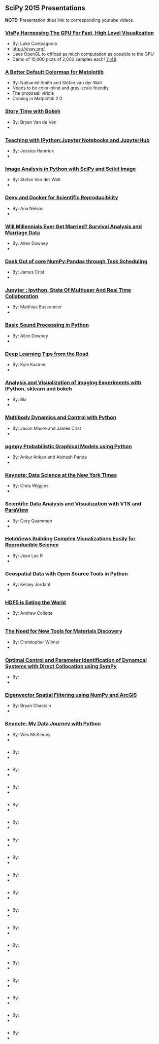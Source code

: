 ## SciPy 2015 Presentations

**NOTE:** Presentation titles link to corresponding youtube videos. 

### [VisPy Harnessing The GPU For Fast, High Level Visualization](https://www.youtube.com/watch?v=_3YoaeoiIFI)
* By: Luke Campagnola
* http://vispy.org/
* Uses OpenGL to offload as much computation as possible to the GPU
* Demo of 10,000 plots of 2,000 samples each! [11:48](https://youtu.be/_3YoaeoiIFI?t=708)

### [A Better Default Colormap for Matplotlib](https://www.youtube.com/watch?v=xAoljeRJ3lU)
* By: Nathaniel Smith and Stéfan van der Walt
* Needs to be color-blind and gray-scale friendly
* The proposal: viridis
* Coming in Matplotlib 2.0

### [Story Time with Bokeh](https://www.youtube.com/watch?v=c9CgHHz_iYk)
* By: Bryan Van de Ven
* 


### [Teaching with IPython:Jupyter Notebooks and JupyterHub](https://www.youtube.com/watch?v=OuhtpxGuboY)
* By: Jessica Hamrick
* 


### [Image Analysis in Python with SciPy and Scikit Image](https://www.youtube.com/watch?v=olb7R1cuzyU)
* By: Stefan Van der Walt
* 


### [Dexy and Docker for Scientific Reproducibility](https://www.youtube.com/watch?v=qFd04rA8lp0)
* By: Ana Nelson
* 


### [Will Millennials Ever Get Married? Survival Analysis and Marriage Data](https://www.youtube.com/watch?v=XHYFNraQEEo)
* By: Allen Downey
* 


### [Dask Out of core NumPy:Pandas through Task Scheduling](https://www.youtube.com/watch?v=1kkFZ4P-XHg)
* By: James Crist
* 

### [Jupyter : Ipython, State Of Multiuser And Real Time Collaboration](https://www.youtube.com/watch?v=DyGoHAP8B_s)
* By: Matthias Bussonnier
* 

### [Basic Sound Processing in Python](https://www.youtube.com/watch?v=0ALKGR0I5MA)
* By: Allen Downey
* 

### [Deep Learning Tips from the Road](https://www.youtube.com/watch?v=TBBtOeY2Q78)
* By: Kyle Kastner
* 

### [Analysis and Visualization of Imaging Experiments with IPython, sklearn and bokeh](https://www.youtube.com/watch?v=qcTBwGG-T2k)
* By: Bla
* 

### [Multibody Dynamics and Control with Python](https://www.youtube.com/watch?v=mdo2NYtA-xY)
* By: Jason Moore and James Crist
* 

### [pgmpy Probabilistic Graphical Models using Python](https://www.youtube.com/watch?v=Vcmjqx7lht0)
* By: Ankur Ankan and Abinash Panda
* 


### [Keynote: Data Science at the New York Times](https://www.youtube.com/watch?v=MNosMXFGtBE)
* By: Chris Wiggins
* 

### [Scientific Data Analysis and Visualization with VTK and ParaView](https://www.youtube.com/watch?v=8ugmkKaYKxM&index=20)
* By: Cory Quammen
* 

### [HoloViews Building Complex Visualizations Easily for Reproducible Science](https://www.youtube.com/watch?v=hNsR2H7Lrg0)
* By: Jean Luc R
* 

### [Geospatial Data with Open Source Tools in Python](https://www.youtube.com/watch?v=HzPSVwyP2Y0)
* By: Kelsey Jordahl
* 

### [HDF5 is Eating the World](https://www.youtube.com/watch?v=nddj5OA8LJo)
* By: Andrew Collette
* 

### [The Need for New Tools for Materials Discovery](https://www.youtube.com/watch?v=kOGgnFtXr_Q)
* By: Christopher Wilmer
* 

### [Optimal Control and Parameter Identification of Dynamcal Systems with Direct Collocation using SymPy](https://www.youtube.com/watch?v=ZJiYs2HuQy8)
* By: 
* 

### [Eigenvector Spatial Filtering using NumPy and ArcGIS](https://www.youtube.com/watch?v=6wXoUxjFIcM)
* By: Bryan Chastain
* 

### [Keynote: My Data Journey with Python](https://www.youtube.com/watch?v=kHdkFyGCxiY)
* By: Wes McKinney
* 

### []()
* By: 
* 

### []()
* By: 
* 

### []()
* By: 
* 

### []()
* By: 
* 

### []()
* By: 
* 

### []()
* By: 
* 

### []()
* By: 
* 

### []()
* By: 
* 

### []()
* By: 
* 

### []()
* By: 
* 

### []()
* By: 
* 

### []()
* By: 
* 

### []()
* By: 
* 

### []()
* By: 
* 

### []()
* By: 
* 

### []()
* By: 
* 

### []()
* By: 
* 


